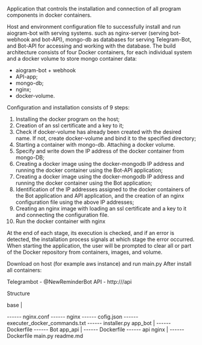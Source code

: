 Application that controls the installation and connection of all program components in docker containers.

Host and environment configuration file to successfully install and run aiogram-bot with serving systems.
such as nginx-server (serving bot-webhook and bot-API), mongo-db as databases for serving Telegram-Bot,
and Bot-API for accessing and working with the database. The build architecture consists of four Docker containers, for each individual system and a docker volume to store mongo container data:
  - aiogram-bot + webhook
  - API-app;
  - mongo-db;
  - nginx;
  - docker-volume.   

Configuration and installation consists of 9 steps:
1) Installing the docker program on the host;
2) Creation of an ssl certificate and a key to it;
3) Check if docker-volume has already been created with the desired name. If not, create
docker-volume and bind it to the specified directory;
4) Starting a container with mongo-db. Attaching a docker volume.
5) Specify and write down the IP address of the docker container from mongo-DB;
6) Creating a docker image using the docker-mongodb IP address and running the docker container using the Bot-API application;
7) Creating a docker image using the docker-mongodb IP address and running the docker container using the Bot application;
8) Identification of the IP addresses assigned to the docker containers of the Bot application and API application, and the creation of an nginx configuration file using the above IP addresses;
9) Creating an nginx image with loading an ssl certificate and a key to it and connecting the configuration file.
10) Run the docker container with nginx

At the end of each stage, its execution is checked, and if an error is detected, the installation process signals at which stage the error occurred. When starting the application, the user will be prompted to clear all or part of the Docker repository from containers, images, and volume.

Download on host (for example aws instance) and run main.py
After install all containers:

Telegrambot - @NewReminderBot
API - http://<hostname or ip>/api

Structure

base
  |

   ------ nginx.conf
   ------ nginx
   ------ cofig.json
   ------ executer_docker_commands.txt
   ------ installer.py
app_bot
   |
    ------ Dockerfile
    ------ Bot
app_api
   |
    ------ Dockerfile
    ------ api
nginx
  |
   ------ Dockerfile
main.py
readme.md   
